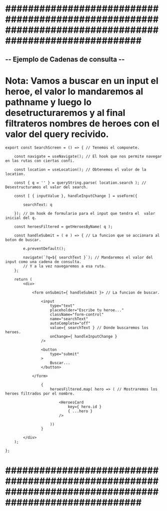 # ######################################################################################################### #


## -- Ejemplo de Cadenas de consulta -- ##


# Nota: Vamos a buscar en un input el heroe, el valor lo mandaremos al pathname y luego lo desetructuraremos y al final filtrateros nombres de heroes con el valor del query recivido.


    export const SearchScreen = () => { // Tenemos el componete.

        const navigate = useNavigate(); // El hook que nos permite navegar en las rutas con ciertas confi.

        const location = useLocation(); // Obtenemos el valor de la location.

        const { q = '' } = queryString.parse( location.search ); // Desestructuramos el valor del search.

        const [ { inputValue }, handleInputChange ] = useForm({

            searchText: q

        }); // Un hook de formulario para el input que tendra el  valor inicial del q.

        const heroesFiltered = getHeroesByName( q );

        const handleSubmit = ( e ) => { // La funcion que se accionara al boton de buscar.

            e.preventDefault();

            navigate(`?q=${ searchText }`); // Mandaremos el valor del input como una cadena de consulta.
            // Y a la vez navegaremos a esa ruta.
        };

        return (
            <div>

                <form onSubmit={ handleSubmit }> // La funcion de buscar.

                    <input
                        type="text"
                        placeholder="Escribe tu heroe..."
                        className="form-control" 
                        name="searchText"
                        autoComplete="off"  
                        value={ searchText } // Donde buscaremos los heroes.
                        onChange={ handleInputChange }
                    />

                    <button
                        type="submit" 
                    >
                        Buscar...
                    </button>

                </form>

                    {
                        heroesFiltered.map( hero => ( // Mostraremos los heroes filtrados por el nombre. 

                            <HeroesCard
                                key={ hero.id }
                                { ...hero }
                            />

                        ))
                    }

            </div>
        );

    };


# ######################################################################################################### #